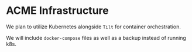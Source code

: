 # ACME Infrastructure

We plan to utilize Kubernetes alongside `Tilt` for container orchestration.

We will include `docker-compose` files as well as a backup instead of running k8s.